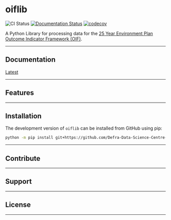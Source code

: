 # oiflib

![CI Status](https://github.com/Defra-Data-Science-Centre-of-Excellence/oiflib/workflows/Format%2C%20Lint%2C%20and%20Test/badge.svg)
[![Documentation Status](https://readthedocs.org/projects/oiflib/badge/?version=latest)](https://oiflib.readthedocs.io/en/latest/?badge=latest)
[![codecov](https://codecov.io/gh/Defra-Data-Science-Centre-of-Excellence/OIF-Pipeline-Logic/branch/main/graph/badge.svg?token=LN8UXH5CCX)](https://codecov.io/gh/Defra-Data-Science-Centre-of-Excellence/OIF-Pipeline-Logic)

A Python Library for processing data for the [25 Year Environment Plan Outcome Indicator Framework (OIF)](https://www.gov.uk/government/publications/25-year-environment-plan-progress-reports).

---

## Documentation

[Latest](https://oiflib.readthedocs.io/en/latest/)

---

## Features

---

## Installation

The development version of `oiflib` can be installed from GitHub using pip:

```sh
python -m pip install git+https://github.com/Defra-Data-Science-Centre-of-Excellence/OIF-Pipeline-Logic.git@develop
```

---

## Contribute

---

## Support

---

## License

---
